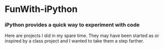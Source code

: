 # FunWith-iPython
### iPython provides a quick way to experiment with code
Here are projects I did in my spare time.  They may have been started as or inspired by a class project and I wanted to take them a step farther.

